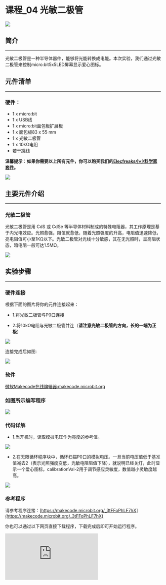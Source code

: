 ﻿# 课程_04 光敏二极管

![](https://wiki-media-ef.oss-cn-hongkong.aliyuncs.com/docs/microbit/circuit-design/microbit-starter-kit/images/MwngMAi.jpg)

## 简介
---
光敏二极管是一种半导体器件，能够将光能转换成电能。本次实验，我们通过光敏二极管来控制micro:bit5x5LED屏幕显示爱心图标。

## 元件清单
---
### 硬件：
- 1 x micro:bit
- 1 x USB线
- 1 x micro:bit面包板扩展板
- 1 x 面包板83 x 55 mm
- 1 x 光敏二极管
- 1 x 10kΩ电阻
- 若干跳线

**温馨提示：如果你需要以上所有元件，你可以购买我们的[Elecfreaks小小科学家套件](https://item.taobao.com/item.htm?ft=t&id=597096675822)。**

![](https://wiki-media-ef.oss-cn-hongkong.aliyuncs.com/docs/microbit/circuit-design/microbit-starter-kit/images/W4tseua.jpg)

## 主要元件介绍
---
### 光敏二极管

光敏二极管是用 CdS 或 CdSe 等半导体材料制成的特殊电阻器，其工作原理是基于内光电效应。光照愈强，阻值就愈低，随着光照强度的升高，电阻值迅速降低，亮电阻值可小至1KΩ以下。光敏二极管对光线十分敏感，其在无光照时，呈高阻状态，暗电阻一般可达1.5MΩ。

![](https://wiki-media-ef.oss-cn-hongkong.aliyuncs.com/docs/microbit/circuit-design/microbit-starter-kit/images/jS03zGQ.jpg)

## 实验步骤
---
### 硬件连接
根据下面的图片将你的元件连接起来：

- 1.将光敏二极管与P0口连接

- 2.将10kΩ电阻与光敏二极管并连（**请注意光敏二极管的方向，长的一端为正极**）

![](https://wiki-media-ef.oss-cn-hongkong.aliyuncs.com/docs/microbit/circuit-design/microbit-starter-kit/images/FtQDhiS.jpg)

连接完成后如图:

![](https://wiki-media-ef.oss-cn-hongkong.aliyuncs.com/docs/microbit/circuit-design/microbit-starter-kit/images/TMd3Fq8.jpg)

### 软件

[微软Makecode在线编辑器:makecode.microbit.org](https://makecode.microbit.org/)



### 如图所示编写程序

![](https://wiki-media-ef.oss-cn-hongkong.aliyuncs.com/docs/microbit/circuit-design/microbit-starter-kit/images/case_04_01.png)

### 代码详解
- 1.当开机时，读取模拟电压作为亮度的参考值。

![](https://wiki-media-ef.oss-cn-hongkong.aliyuncs.com/docs/microbit/circuit-design/microbit-starter-kit/images/case_04_02.png)

- 2.在无限循环程序块中，循环扫描P0口的模拟电压。一旦当前电压值低于基准值减去2（表示光照强度变低，光敏电阻阻值下降），就说明已经关灯，此时显示一个爱心图标，calibrationVal-2用于调节感应灵敏度，数值越小灵敏度越高。

![](https://wiki-media-ef.oss-cn-hongkong.aliyuncs.com/docs/microbit/circuit-design/microbit-starter-kit/images/case_04_03.png)

### 参考程序
请参考程序连接：[https://makecode.microbit.org/_3tFFoPhLF7hX](https://makecode.microbit.org/_3tFFoPhLF7hX)

你也可以通过以下网页直接下载程序，下载完成后即可开始运行程序。




<div
    style={{
        position: 'relative',
        paddingBottom: '60%',
        overflow: 'hidden',
    }}
>
    <iframe
        src="https://makecode.microbit.org/_3tFFoPhLF7hX"
        frameborder="0"
        sandbox="allow-popups allow-forms allow-scripts allow-same-origin"
        style={{
            position: 'absolute',
            width: '100%',
            height: '100%',
        }}
    />
</div>

## 实验结果
---
开灯时，micro:bit的LED屏幕上什么都不显示；而关灯后，屏幕上显示了一个爱心图标。

![](https://wiki-media-ef.oss-cn-hongkong.aliyuncs.com/docs/microbit/circuit-design/microbit-starter-kit/images/1Xu4lBR.gif)


## 思考
---
如果想要用光敏二极管来控制一颗LED的开与关，那么我们该如何设计电路与编程？

## 常见问题
---

## 更多信息，欢迎访问：
---

micro:bit官方推荐供应商：[恩孚科技淘宝店](https://shop69086944.taobao.com/?spm=a230r.7195193.1997079397.2.RSthR0)
QQ技术交流群：570756726
